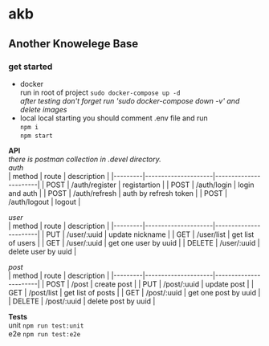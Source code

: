 # akb

## Another Knowelege Base
### get started

- docker  
run in root of project
`sudo docker-compose up -d`  
_after testing don't forget run 'sudo docker-compose down -v' and delete images_  
- local
local starting you should comment .env file and run  
`npm i`  
`npm start`  

**API**  
_there is postman collection in .devel directory._  
*auth*  
| method  | route               | description           |
|---------|---------------------|-----------------------|
| POST    | /auth/register      | registartion          |
| POST    | /auth/login         | login and auth        |
| POST    | /auth/refresh       | auth by refresh token |
| POST    | /auth/logout        | logout                |  
  
*user*  
| method  | route               | description           |
|---------|---------------------|-----------------------|
| PUT     | /user/:uuid         | update nickname       |
| GET     | /user/list          | get list of users     |
| GET     | /user/:uuid         | get one user by uuid  |
| DELETE  | /user/:uuid         | delete user by uuid   |  
  
*post*  
| method  | route               | description           |
|---------|---------------------|-----------------------|
| POST    | /post               | create post           |
| PUT     | /post/:uuid         | update post           |
| GET     | /post/list          | get list of posts     |
| GET     | /post/:uuid         | get one post by uuid  |
| DELETE  | /post/:uuid         | delete post by uuid   |

**Tests**  
unit `npm run test:unit`  
e2e `npm run test:e2e`
